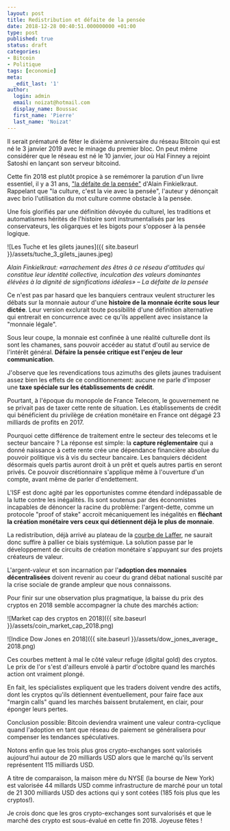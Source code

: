 ```yaml
---
layout: post
title: Redistribution et défaite de la pensée
date: 2018-12-28 00:40:51.000000000 +01:00
type: post
published: true
status: draft
categories:
- Bitcoin
- Politique
tags: [economie]
meta:
  _edit_last: '1'
author:
  login: admin
  email: noizat@hotmail.com
  display_name: Boussac
  first_name: 'Pierre'
  last_name: 'Noizat'
---
```


Il serait prématuré de fêter le dixième anniversaire du réseau Bitcoin qui est né le 3 janvier 2019 avec le minage du premier bloc. On peut même considérer que le réseau est né le 10 janvier, jour où Hal Finney a rejoint Satoshi en lançant son serveur bitcoind.

Cette fin 2018 est plutôt propice à se remémorer la parution d'un livre essentiel, il y a 31 ans, ["la défaite de la pensée"](http://www.gallimard.fr/Catalogue/GALLIMARD/Blanche/La-defaite-de-la-pensee)  d'Alain Finkielkraut. Rappelant que "la culture, c'est la vie avec la pensée", l'auteur y dénonçait avec brio l'utilisation du mot culture comme obstacle à la pensée. 

Une fois glorifiés par une définition dévoyée du culturel, les traditions et automatismes hérités de l'histoire sont instrumentalisés par les conservateurs, les oligarques et les bigots pour s'opposer à la pensée logique.

![Les Tuche et les gilets jaunes]({{ site.baseurl }}/assets/tuche_3_gilets_jaunes.jpeg)

_Alain Finkielkraut: «arrachement des êtres à ce réseau d'attitudes qui constitue leur identité collective, inculcation des valeurs dominantes élévées à la dignité de significations idéales» – La défaite de la pensée_

Ce n'est pas par hasard que les banquiers centraux veulent structurer les débats sur la monnaie autour d'une **histoire de la monnaie écrite sous leur dictée**. Leur version exclurait toute possibilité d'une définition alternative qui entrerait en concurrence avec ce qu'ils appellent avec insistance la "monnaie légale". 

Sous leur coupe, la monnaie est confinée à une réalité culturelle dont ils sont les chamanes, sans pouvoir accéder au statut d'outil au service de l'intérêt général. **Défaire la pensée critique est l'enjeu de leur communication**.

J'observe que les revendications tous azimuths des gilets jaunes traduisent assez bien les effets de ce conditionnement: aucune ne parle d'imposer une **taxe spéciale sur les établissements de crédit**.

Pourtant, à l'époque du monopole de France Telecom, le gouvernement ne se privait pas de taxer cette rente de situation. Les établissements de crédit qui bénéficient du privilège de création monétaire en France ont dégagé 23 milliards de profits en 2017.

Pourquoi cette différence de traitement entre le secteur des telecoms et le secteur bancaire ? La réponse est simple: la **capture réglementaire** qui a donné naissance à cette rente crée une dépendance financière absolue du pouvoir politique vis à vis du secteur bancaire.
Les banquiers décident désormais quels partis auront droit à un prêt et quels autres partis en seront privés. Ce pouvoir discrétionnaire s'applique même à l'ouverture d'un compte, avant même de parler d'endettement.

L'ISF est donc agité par les opportunistes comme étendard indépassable de la lutte contre les inégalités. Ils sont soutenus par des économistes incapables de dénoncer la racine du problème: l'argent-dette, comme un protocole "proof of stake" accroit mécaniquement les inégalités en **fléchant la création monétaire vers ceux qui détiennent déjà le plus de monnaie**.

La redistribution, déjà arrivé au plateau de la [courbe de Laffer](https://fr.wikipedia.org/wiki/Courbe_de_Laffer), ne saurait donc suffire à pallier ce biais systémique. La solution passe par le développement de circuits de création monétaire s'appuyant sur des projets créateurs de valeur.

L'argent-valeur et son incarnation par l'**adoption des monnaies décentralisées** doivent revenir au coeur du grand débat national suscité par la crise sociale de grande ampleur que nous connaissons.

Pour finir sur une observation plus pragmatique, la baisse du prix des cryptos en 2018 semble accompagner la chute des marchés action:

![Market cap des cryptos en 2018]({{ site.baseurl }}/assets/coin_market_cap_2018.png)

![Indice Dow Jones en 2018]({{ site.baseurl }}/assets/dow_jones_average_ 2018.png)

Ces courbes mettent à mal le côté valeur refuge (digital gold) des cryptos. Le prix de l'or s'est d'ailleurs envolé à partir d'octobre quand les marchés action ont vraiment plongé. 

En fait, les spécialistes expliquent que les traders doivent vendre des actifs, dont les cryptos qu'ils détiennent éventuellement, pour faire face aux "margin calls" quand les marchés baissent brutalement, en clair, pour éponger leurs pertes.

Conclusion possible: Bitcoin deviendra vraiment une valeur contra-cyclique quand l'adoption en tant que réseau de paiement se généralisera pour compenser les tendances spéculatives.

Notons enfin que les trois plus gros crypto-exchanges sont valorisés aujourd'hui autour de 20 milliards USD alors que le marché qu'ils servent représentent 115 milliards USD. 

A titre de comparaison, la maison mère du NYSE (la bourse de New York) est valorisée 44 millards USD comme infrastructure de marché pour un total de 21 300 milliards USD des actions qui y sont cotées  (185 fois plus que les cryptos!).

Je crois donc que les gros crypto-exchanges sont survalorisés et que le marché des crypto est sous-évalué en cette fin 2018. Joyeuse fêtes !



